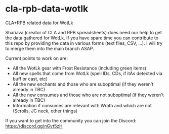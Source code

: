 # cla-rpb-data-wotlk
CLA+RPB related data for WotLk

Shariava (creator of CLA and RPB spreadsheets) does need our help to get the data gathered for WotLk. If you have spare time you can contribute to this repo by providing the data in various forms (text files, CSV, ...). I will try to merge them into the main branch ASAP.

Current points to work on are:
- All the WotLk gear with Frost Resistance (including green items)
- All new spells that come from WotLk (spell IDs, CDs, if itÄs detected via buff or cast, etc)
- All the new enchants and those who are suboptimal (if they weren't already in TBC)
- All the new consumes and those who are not suboptimal (if they weren't already in TBC)
- Information if consumes are relevant with Wrath and which are not (Scrolls, JC neck, other things)

If you want to get into the community you can join the Discord: https://discord.gg/nGvt5zH

